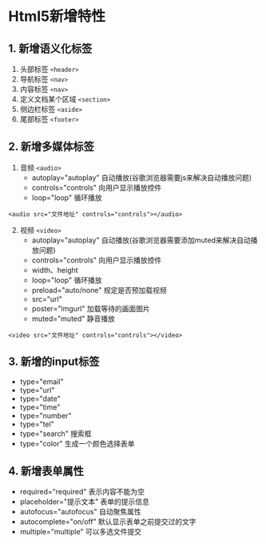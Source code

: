 # Html5新增特性

## 1. 新增语义化标签

1. 头部标签  ``<header>``
2. 导航标签  ``<nav>``
3. 内容标签  ``<nav>``
4. 定义文档某个区域  ``<section>``
5. 侧边栏标签  ``<aside>``
6. 尾部标签  ``<footer>``

## 2. 新增多媒体标签

1. 音频  ``<audio>``
   * autoplay="autoplay"  自动播放(谷歌浏览器需要js来解决自动播放问题)
   * controls="controls"  向用户显示播放控件
   * loop="loop"  循环播放

``<audio src="文件地址" controls="controls"></audio>``

2. 视频  ``<video>``
    * autoplay="autoplay"  自动播放(谷歌浏览器需要添加muted来解决自动播放问题)
    * controls="controls"  向用户显示播放控件
    * width、height
    * loop="loop"  循环播放
    * preload="auto/none"  规定是否预加载视频
    * src="url"
    * poster="lmgurl"  加载等待的画面图片
    * muted="muted"  静音播放

``<video src="文件地址" controls="controls"></video>``

## 3. 新增的input标签

* type="email"
* type="url"
* type="date"
* type="time"
* type="number"
* type="tel"
* type="search"  搜索框
* type="color"  生成一个颜色选择表单

## 4. 新增表单属性

* required="required"  表示内容不能为空
* placeholder="提示文本"  表单的提示信息
* autofocus="autofocus"  自动聚焦属性
* autocomplete="on/off"  默认显示表单之前提交过的文字
* multiple="multiple"  可以多选文件提交